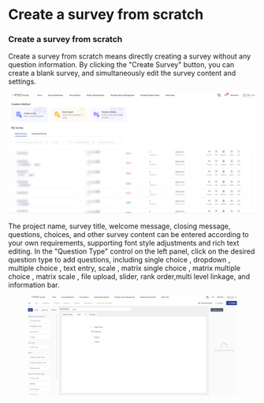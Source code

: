 # Create a survey from scratch

### Create a survey from scratch

Create a survey from scratch means directly creating a survey without any question information. By clicking the "Create  Survey" button, you can create a blank survey, and simultaneously edit the survey content and settings.

![](<../../.gitbook/assets/image (836).png>)

The project name, survey title, welcome message, closing message, questions, choices, and other survey content can be entered according to your own requirements, supporting font style adjustments and rich text editing. In the "Question Type" control on the left panel, click on the desired question type to add questions, including single choice , dropdown , multiple choice , text entry, scale , matrix single choice , matrix multiple choice , matrix scale , file upload, slider, rank order,multi level linkage, and information bar.



<figure><img src="../../.gitbook/assets/image (4) (1).png" alt=""><figcaption></figcaption></figure>
